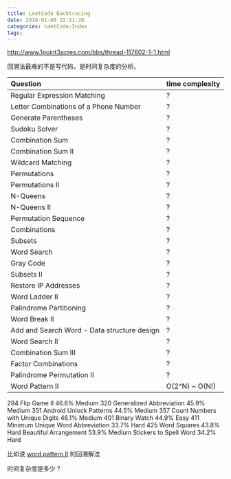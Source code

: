 ```yaml
---
title: LeetCode Backtracing
date: 2018-01-08 22:21:28
categories: LeetCode-Index
tags:
---
```


http://www.1point3acres.com/bbs/thread-117602-1-1.html

回溯法最难的不是写代码，是时间复杂度的分析。



| Question | time complexity|
|:---------|:---------------| 
|Regular Expression Matching |  ? |
|Letter Combinations of a Phone Number |  ? |
|Generate Parentheses | ? |
|Sudoku Solver  | ? |
|Combination Sum | ? |
|Combination Sum II | ? |
|Wildcard Matching | ? |
|Permutations | ? |
|Permutations II | ? |
|N-Queens | ? |
|N-Queens II | ? |
|Permutation Sequence | ? |
|Combinations | ? |
|Subsets | ? |
|Word Search | ? |
|Gray Code | ? |
|Subsets II | ? |
|Restore IP Addresses | ? |
|Word Ladder II  | ? |
|Palindrome Partitioning | ? |
|Word Break II | ? |
|Add and Search Word - Data structure design| ? |
|Word Search II | ? |
|Combination Sum III | ? |
|Factor Combinations | ? |
|Palindrome Permutation II | ? |
|Word Pattern II | O(2^N) ~ O(N!) | 
294  Flip Game II   46.8%  Medium
320  Generalized Abbreviation   45.9%  Medium
351  Android Unlock Patterns   44.5%  Medium
357  Count Numbers with Unique Digits  46.1%  Medium
401  Binary Watch  44.9%  Easy
411  Minimum Unique Word Abbreviation   33.7%  Hard
425  Word Squares   43.8%  Hard
Beautiful Arrangement  53.9%  Medium
Stickers to Spell Word  34.2%  Hard

比如说 [word pattern II](http://www.wayne.ink/2018/01/07/LeetCode/0291-Word-Pattern-II/) 的回溯解法

时间复杂度是多少？


